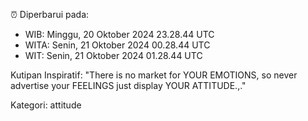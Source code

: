 ⏰ Diperbarui pada:
- WIB: Minggu, 20 Oktober 2024 23.28.44 UTC
- WITA: Senin, 21 Oktober 2024 00.28.44 UTC
- WIT: Senin, 21 Oktober 2024 01.28.44 UTC

Kutipan Inspiratif:
"There is no market for YOUR EMOTIONS, so never advertise your FEELINGS just display YOUR ATTITUDE.,."


Kategori: attitude

